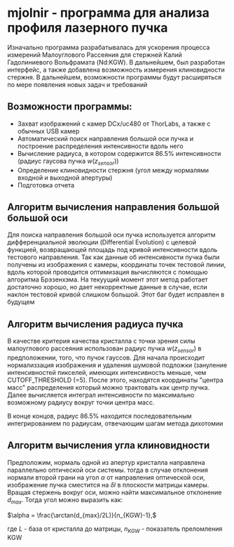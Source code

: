 # mjolnir - программа для анализа профиля лазерного пучка

Изначально программа разрабатывалась для ускорения процесса измерений Малоуглового Рассеяния для стержней Калий Гадолиниевого Вольфрамата (Nd:KGW). В дальнейшем, 
был разработан интерфейс, а также добавлена возможность измерения клиновидности стержня. В дальнейшем, возможности программы будут расширяться по мере появления новых задач и требований

## Возможности программы:
- Захват изображений с камер DCx/uc480 от ThorLabs, а также с обычных USB камер
- Автоматический поиск направления большой оси пучка и построение распределения интенсивности вдоль него
- Вычисление радиуса, в котором содержится 86.5% интенсивности (радиус гаусова пучка $w(z_{sensor})$)
- Определение клиновидности стержня (угол между нормалями входной и выходной апертуры)
- Подготовка отчета

## Алгоритм вычисления направления большой большой оси
Для поиска направления большой оси пучка используется алгоритм дифференциальной эволюции (Differential Evolution) c целевой функцией, возвращающей площадь под кривой интенсивности вдоль 
тестового направления. Так как данные об интенсивности пучка были получены из изображения с камеры, координаты точек тестовой линии, вдоль которой проводится оптимизация вычисляются с помощью
алгоритма Брэзенхэма. На текуущий момент этот метод работает достаточно хорошо, но дает некорректные данные в случае, если наклон тестовой кривой слишком большой. Этот баг будет исправлен
в будущем

## Алгоритм вычисления радиуса пучка
В качестве критерия качества кристалла с точки зрения силы малоуглового рассеяния использован радиус пучка $w(z_{sensor})$ в предположении, того, что пучок гауссов.
Для начала происходит нормализзация изображения и удаления шумовой подложки (зануление интенсивностей пикселей, имеющих интенсивность меньше, чем CUTOFF_THRESHOLD (=5). 
После этого, находятся координаты "центра масс" распределения который можно трактовать как центр пучка. Далее вычисляется интеграл интенсивности по максимально возможному 
радиусу вокруг точки центра масс. 

В конце концов, радиус 86.5% находится последовательным интегрированием по радиусам, отвечающим шагам метода дихотомии

## Алгоритм вычисления угла клиновидности
Предположим, нормаль одной из апертур кристалла направлена параллельно оптической оси системы. тогда в случае отклонения нормали второй грани на угол $\alpha$ от направления 
оптической оси, изображение пучка сместится на $\delta l$ в плоскости матрицы камеры. Вращая стержень вокруг оси, можно найти максимальное отклонение $d_{max}$. Тогда угол можно выразить как:

$\alpha = \frac{\arctan(d_{max}/2L)}{n_{KGW}-1},$

где $L$ - база от кристалла до матрицы, $n_{KGW}$ - показатель преломления KGW
